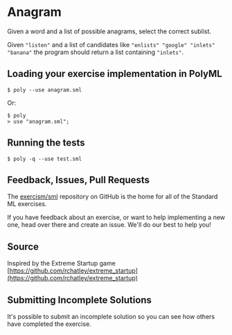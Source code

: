 # Anagram

Given a word and a list of possible anagrams, select the correct sublist.

Given `"listen"` and a list of candidates like `"enlists" "google" "inlets" "banana"` the program should return a list containing
`"inlets"`.

## Loading your exercise implementation in PolyML

```
$ poly --use anagram.sml
```

Or:

```
$ poly
> use "anagram.sml";
```

## Running the tests

```
$ poly -q --use test.sml
```

## Feedback, Issues, Pull Requests

The [exercism/sml](https://github.com/exercism/sml) repository on
GitHub is the home for all of the Standard ML exercises.

If you have feedback about an exercise, or want to help implementing a new
one, head over there and create an issue. We'll do our best to help you!

## Source

Inspired by the Extreme Startup game [https://github.com/rchatley/extreme_startup](https://github.com/rchatley/extreme_startup)

## Submitting Incomplete Solutions

It's possible to submit an incomplete solution so you can see how others have completed the exercise.
